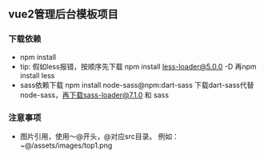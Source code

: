 ## vue2管理后台模板项目

### 下载依赖
- npm install
- tip: 假如less报错，按顺序先下载 npm install less-loader@5.0.0 -D 再npm install less
- sass依赖下载 npm install node-sass@npm:dart-sass 下载dart-sass代替node-sass，再下载sass-loader@7.1.0 和 sass
### 注意事项
- 图片引用，使用～@开头，@对应src目录。  例如：~@/assets/images/top1.png
